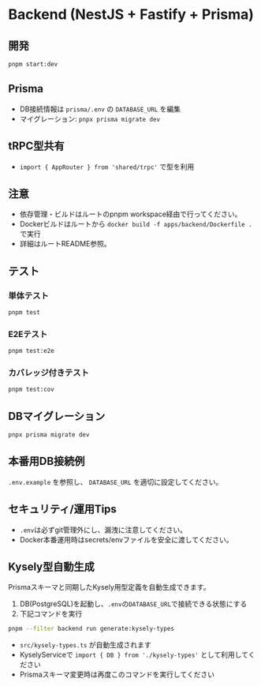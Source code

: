 # Backend (NestJS + Fastify + Prisma)

## 開発

```sh
pnpm start:dev
```

## Prisma

- DB接続情報は `prisma/.env` の `DATABASE_URL` を編集
- マイグレーション: `pnpx prisma migrate dev`

## tRPC型共有

- `import { AppRouter } from 'shared/trpc'` で型を利用

## 注意

- 依存管理・ビルドはルートのpnpm workspace経由で行ってください。
- Dockerビルドはルートから `docker build -f apps/backend/Dockerfile .` で実行
- 詳細はルートREADME参照。

## テスト

### 単体テスト

```sh
pnpm test
```

### E2Eテスト

```sh
pnpm test:e2e
```

### カバレッジ付きテスト

```sh
pnpm test:cov
```

## DBマイグレーション

```sh
pnpx prisma migrate dev
```

## 本番用DB接続例

`.env.example` を参照し、 `DATABASE_URL` を適切に設定してください。

## セキュリティ/運用Tips

- `.env`は必ずgit管理外にし、漏洩に注意してください。
- Docker本番運用時はsecrets/envファイルを安全に渡してください。

## Kysely型自動生成

Prismaスキーマと同期したKysely用型定義を自動生成できます。

1. DB(PostgreSQL)を起動し、`.env`の`DATABASE_URL`で接続できる状態にする
2. 下記コマンドを実行

```sh
pnpm --filter backend run generate:kysely-types
```

- `src/kysely-types.ts` が自動生成されます
- KyselyServiceで `import { DB } from './kysely-types'` として利用してください
- Prismaスキーマ変更時は再度このコマンドを実行してください
